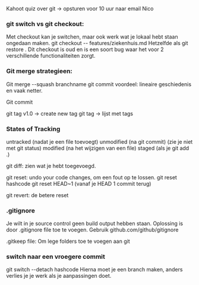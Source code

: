 Kahoot quiz over git -> opsturen voor 10 uur naar email Nico

### git switch vs git checkout:
Met checkout kan je switchen, maar ook werk wat je lokaal hebt staan ongedaan maken.
git checkout -- features/ziekenhuis.md
Hetzelfde als git restore .
Dit checkout is oud en is een soort bug waar het voor 2 verschillende functionaliteiten zorgt.

### Git merge strategieen:
Git merge --squash branchname
git commit voordeel: lineaire geschiedenis en vaak netter.

Git commit

git tag v1.0 -> create new tag
git tag -> lijst met tags

### States of Tracking
untracked (nadat je een file toevoegt)
unmodified (na git commit) (zie je niet met git status)
modified (na het wijzigen van een file)
staged (als je git add .)

git diff:
zien wat je hebt toegevoegd.

git reset:
undo your code changes, om een fout op te lossen.
git reset hashcode
git reset HEAD~1 (vanaf je HEAD 1 commit terug)

git revert:
de betere reset

### .gitignore
Je wilt in je source control geen build output hebben staan.
Oplossing is door .gitignore file toe te voegen.
Gebruik github.com/github/gitignore

.gitkeep file:
Om lege folders toe te voegen aan git


### switch naar een vroegere commit
git switch --detach hashcode
Hierna moet je een branch maken, anders verlies je je werk als je aanpassingen doet.